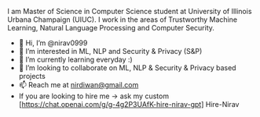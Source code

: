 I am Master of Science in Computer Science student at University of Illinois Urbana Champaign (UIUC). I work in the areas of Trustworthy Machine Learning, Natural Language Processing and Computer Security.

- 👋 Hi, I’m @nirav0999
- 👀 I’m interested in ML, NLP and Security & Privacy (S&P)
- 🌱 I’m currently learning everyday :)
- 💞️ I’m looking to collaborate on ML, NLP & Security & Privacy based projects
- 📫 Reach me at nirdiwan@gmail.com
- If you are looking to hire me -> ask my custom [https://chat.openai.com/g/g-4g2P3UAfK-hire-nirav-gpt] Hire-Nirav 

<!---
nirav0999/nirav0999 is a ✨ special ✨ repository because its `README.md` (this file) appears on your GitHub profile.
You can click the Preview link to take a look at your changes.
--->
